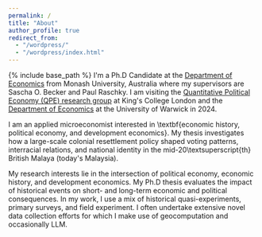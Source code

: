 ```yaml
---
permalink: /
title: "About"
author_profile: true
redirect_from: 
  - "/wordpress/"
  - "/wordpress/index.html"
---
```


{% include base_path %}
I'm a Ph.D Candidate at the [Department of Economics](https://www.monash.edu/business/economics) from Monash University, Australia where my supervisors are Sascha O. Becker and Paul Raschky. I am visiting the [Quantitative Political Economy (QPE) research group](https://sites.google.com/view/kingsqpe/home) at King's College London and the [Department of Economics](https://warwick.ac.uk/fac/soc/economics/) at the University of Warwick in 2024. 

I am an applied microeconomist interested in \textbf{economic history, political economy, and development economics}. My thesis investigates how a large-scale colonial resettlement policy shaped voting patterns, interracial relations, and national identity in the mid-20\textsuperscript{th} British Malaya (today's Malaysia). 

My research interests lie in the intersection of political economy, economic history, and development economics. My Ph.D thesis evaluates the impact of historical events on short- and long-term economic and political consequences. In my work, I use a mix of historical quasi-experiments, primary surveys, and field experiment. I often undertake extensive novel data collection efforts for which I make use of geocomputation and occasionally LLM. 

